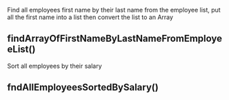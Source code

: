 Find all employees first name by their last name from the employee list, put all the first name  into a list then convert the list to an Array

## findArrayOfFirstNameByLastNameFromEmployeeList()

Sort all employees by their salary

## fndAllEmployeesSortedBySalary()
